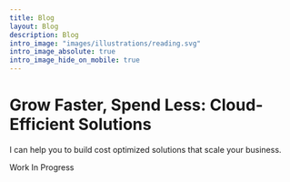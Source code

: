 ```yaml
---
title: Blog
layout: Blog
description: Blog
intro_image: "images/illustrations/reading.svg"
intro_image_absolute: true
intro_image_hide_on_mobile: true
---
```



# Grow Faster, Spend Less: Cloud-Efficient Solutions

I can help you to build cost optimized solutions that scale your business.

Work In Progress
